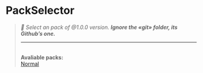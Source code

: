 # PackSelector
> *📍 Select an pack of @1.0.0 version. **Ignore the «git» folder, its Github’s one.***
> - - -
> <br>**Avaliable packs:**<br>
> [Normal](https://github.com/zlures/everythinginone/tree/mai/js/%401.0.0/basic)
